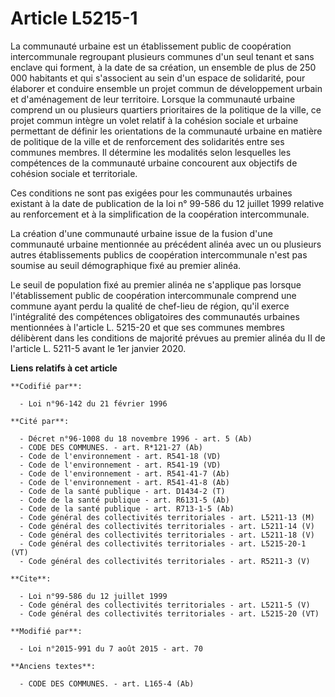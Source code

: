 # Article L5215-1

La communauté urbaine est un établissement public de coopération intercommunale regroupant plusieurs communes d'un seul
tenant et sans enclave qui forment, à la date de sa création, un ensemble de plus de 250 000 habitants et qui s'associent au
sein d'un espace de solidarité, pour élaborer et conduire ensemble un projet commun de développement urbain et d'aménagement
de leur territoire. Lorsque la communauté urbaine comprend un ou plusieurs quartiers prioritaires de la politique de la
ville, ce projet commun intègre un volet relatif à la cohésion sociale et urbaine permettant de définir les orientations de
la communauté urbaine en matière de politique de la ville et de renforcement des solidarités entre ses communes membres. Il
détermine les modalités selon lesquelles les compétences de la communauté urbaine concourent aux objectifs de cohésion
sociale et territoriale. 

Ces conditions ne sont pas exigées pour les communautés urbaines existant à la date de publication de la loi n° 99-586 du 12
juillet 1999 relative au renforcement et à la simplification de la coopération intercommunale. 

La création d'une communauté urbaine issue de la fusion d'une communauté urbaine mentionnée au précédent alinéa avec un ou
plusieurs autres établissements publics de coopération intercommunale n'est pas soumise au seuil démographique fixé au
premier alinéa. 

Le seuil de population fixé au premier alinéa ne s'applique pas lorsque l'établissement public de coopération intercommunale
comprend une commune ayant perdu la qualité de chef-lieu de région, qu'il exerce l'intégralité des compétences obligatoires
des communautés urbaines mentionnées à l'article L. 5215-20 et que ses communes membres délibèrent dans les conditions de
majorité prévues au premier alinéa du II de l'article L. 5211-5 avant le 1er janvier 2020.

**Liens relatifs à cet article**

	**Codifié par**:

	  - Loi n°96-142 du 21 février 1996

	**Cité par**:

	  - Décret n°96-1008 du 18 novembre 1996 - art. 5 (Ab)
	  - CODE DES COMMUNES. - art. R*121-27 (Ab)
	  - Code de l'environnement - art. R541-18 (VD)
	  - Code de l'environnement - art. R541-19 (VD)
	  - Code de l'environnement - art. R541-41-7 (Ab)
	  - Code de l'environnement - art. R541-41-8 (Ab)
	  - Code de la santé publique - art. D1434-2 (T)
	  - Code de la santé publique - art. R6131-5 (Ab)
	  - Code de la santé publique - art. R713-1-5 (Ab)
	  - Code général des collectivités territoriales - art. L5211-13 (M)
	  - Code général des collectivités territoriales - art. L5211-14 (V)
	  - Code général des collectivités territoriales - art. L5211-18 (V)
	  - Code général des collectivités territoriales - art. L5215-20-1 (VT)
	  - Code général des collectivités territoriales - art. R5211-3 (V)

	**Cite**:

	  - Loi n°99-586 du 12 juillet 1999
	  - Code général des collectivités territoriales - art. L5211-5 (V)
	  - Code général des collectivités territoriales - art. L5215-20 (VT)

	**Modifié par**:

	  - Loi n°2015-991 du 7 août 2015 - art. 70

	**Anciens textes**:

	  - CODE DES COMMUNES. - art. L165-4 (Ab)
